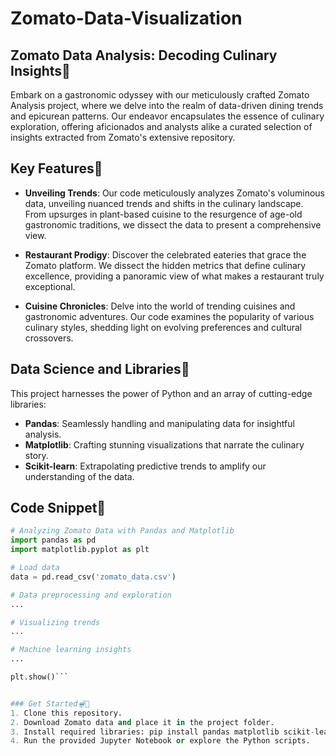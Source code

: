 # Zomato-Data-Visualization

## Zomato Data Analysis: Decoding Culinary Insights🍔

Embark on a gastronomic odyssey with our meticulously crafted Zomato Analysis project, where we delve into the realm of data-driven dining trends and epicurean patterns. Our endeavor encapsulates the essence of culinary exploration, offering aficionados and analysts alike a curated selection of insights extracted from Zomato's extensive repository.

## Key Features🍕

- **Unveiling Trends**: Our code meticulously analyzes Zomato's voluminous data, unveiling nuanced trends and shifts in the culinary landscape. From upsurges in plant-based cuisine to the resurgence of age-old gastronomic traditions, we dissect the data to present a comprehensive view.

- **Restaurant Prodigy**: Discover the celebrated eateries that grace the Zomato platform. We dissect the hidden metrics that define culinary excellence, providing a panoramic view of what makes a restaurant truly exceptional.

- **Cuisine Chronicles**: Delve into the world of trending cuisines and gastronomic adventures. Our code examines the popularity of various culinary styles, shedding light on evolving preferences and cultural crossovers.

## Data Science and Libraries🍟

This project harnesses the power of Python and an array of cutting-edge libraries:

- **Pandas**: Seamlessly handling and manipulating data for insightful analysis.
- **Matplotlib**: Crafting stunning visualizations that narrate the culinary story.
- **Scikit-learn**: Extrapolating predictive trends to amplify our understanding of the data.

## Code Snippet🌯

```python
# Analyzing Zomato Data with Pandas and Matplotlib
import pandas as pd
import matplotlib.pyplot as plt

# Load data
data = pd.read_csv('zomato_data.csv')

# Data preprocessing and exploration
...

# Visualizing trends
...

# Machine learning insights
...

plt.show()``` 


### Get Started🫕🥫
1. Clone this repository.
2. Download Zomato data and place it in the project folder.
3. Install required libraries: pip install pandas matplotlib scikit-learn.
4. Run the provided Jupyter Notebook or explore the Python scripts. 
